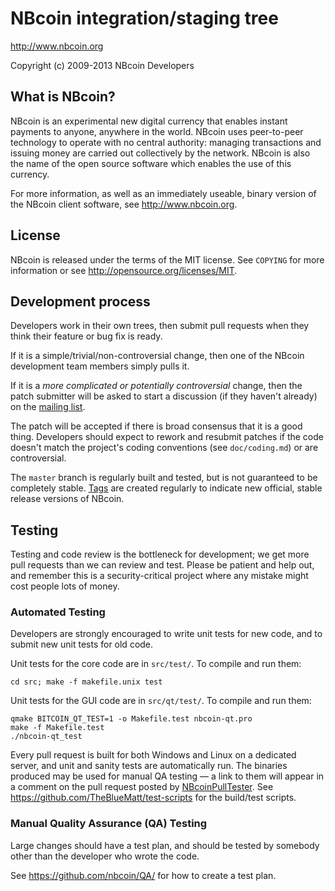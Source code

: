 NBcoin integration/staging tree
================================

http://www.nbcoin.org

Copyright (c) 2009-2013 NBcoin Developers

What is NBcoin?
----------------

NBcoin is an experimental new digital currency that enables instant payments to
anyone, anywhere in the world. NBcoin uses peer-to-peer technology to operate
with no central authority: managing transactions and issuing money are carried
out collectively by the network. NBcoin is also the name of the open source
software which enables the use of this currency.

For more information, as well as an immediately useable, binary version of
the NBcoin client software, see http://www.nbcoin.org.

License
-------

NBcoin is released under the terms of the MIT license. See `COPYING` for more
information or see http://opensource.org/licenses/MIT.

Development process
-------------------

Developers work in their own trees, then submit pull requests when they think
their feature or bug fix is ready.

If it is a simple/trivial/non-controversial change, then one of the NBcoin
development team members simply pulls it.

If it is a *more complicated or potentially controversial* change, then the patch
submitter will be asked to start a discussion (if they haven't already) on the
[mailing list](http://sourceforge.net/mailarchive/forum.php?forum_name=nbcoin-development).

The patch will be accepted if there is broad consensus that it is a good thing.
Developers should expect to rework and resubmit patches if the code doesn't
match the project's coding conventions (see `doc/coding.md`) or are
controversial.

The `master` branch is regularly built and tested, but is not guaranteed to be
completely stable. [Tags](https://github.com/nbcoin/nbcoin/tags) are created
regularly to indicate new official, stable release versions of NBcoin.

Testing
-------

Testing and code review is the bottleneck for development; we get more pull
requests than we can review and test. Please be patient and help out, and
remember this is a security-critical project where any mistake might cost people
lots of money.

### Automated Testing

Developers are strongly encouraged to write unit tests for new code, and to
submit new unit tests for old code.

Unit tests for the core code are in `src/test/`. To compile and run them:

    cd src; make -f makefile.unix test

Unit tests for the GUI code are in `src/qt/test/`. To compile and run them:

    qmake BITCOIN_QT_TEST=1 -o Makefile.test nbcoin-qt.pro
    make -f Makefile.test
    ./nbcoin-qt_test

Every pull request is built for both Windows and Linux on a dedicated server,
and unit and sanity tests are automatically run. The binaries produced may be
used for manual QA testing — a link to them will appear in a comment on the
pull request posted by [NBcoinPullTester](https://github.com/NBcoinPullTester). See https://github.com/TheBlueMatt/test-scripts
for the build/test scripts.

### Manual Quality Assurance (QA) Testing

Large changes should have a test plan, and should be tested by somebody other
than the developer who wrote the code.

See https://github.com/nbcoin/QA/ for how to create a test plan.
